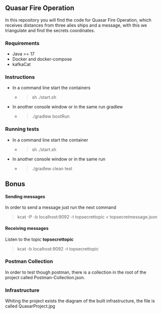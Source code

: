 ## Quasar Fire Operation
In this repository you will find the code for Quasar Fire Operation, which receives distances from three alies ships and a message, with this we triangulate and find the secrets coordinates.

### Requirements

- Java >= 17
- Docker and docker-compose
- kafkaCat

### Instructions

- In a command line start the containers
  - > sh ./start.sh
- In another console window or in the same run gradlew
  -  > ./gradlew bootRun

### Running tests

- In a command line start the container
  - > sh ./start.sh
- In another console window or in the same run
  - > ./gradlew clean test

## Bonus

#### Sending messages
In order to send a message just run the next command
> kcat -P -b localhost:9092 -t topsecrettopic < topsecretmessage.json

#### Receiving messages
Listen to the topic **topsecrettopic**
> kcat -b localhost:9092 -t topsecrettopic

### Postman Collection
In order to test though postman, there is a collection in the root of the project called Postman-Collection.json.

### Infrastructure
Whiting the project exists the diagram of the built infrastructure, the file is called QuasarProject.jpg